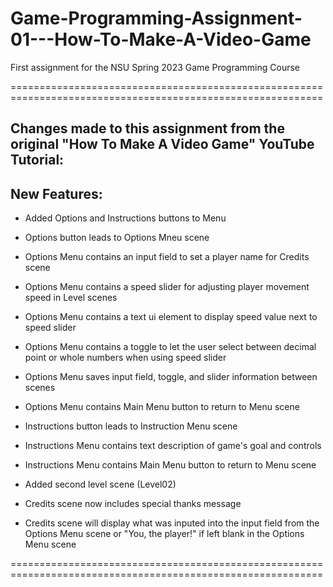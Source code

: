 # Game-Programming-Assignment-01---How-To-Make-A-Video-Game
First assignment for the NSU Spring 2023 Game Programming Course

============================================================================================================

## Changes made to this assignment from the original "How To Make A Video Game" YouTube Tutorial:

## New Features:
* Added Options and Instructions buttons to Menu

* Options button leads to Options Mneu scene
* Options Menu contains an input field to set a player name for Credits scene
* Options Menu contains a speed slider for adjusting player movement speed in Level scenes
* Options Menu contains a text ui element to display speed value next to speed slider
* Options Menu contains a toggle to let the user select between decimal point or whole numbers when using speed slider
* Options Menu saves input field, toggle, and slider information between scenes
* Options Menu contains Main Menu button to return to Menu scene

* Instructions button leads to Instruction Menu scene
* Instructions Menu contains text description of game's goal and controls
* Instructions Menu contains Main Menu button to return to Menu scene

* Added second level scene (Level02)
* Credits scene now includes special thanks message
* Credits scene will display what was inputed into the input field from the Options Menu scene or "You, the player!" if left blank in the Options Menu scene

============================================================================================================
